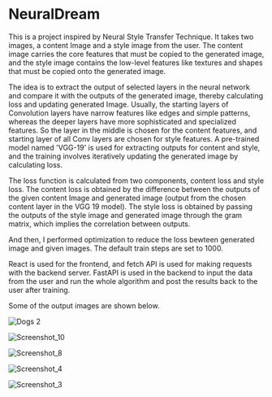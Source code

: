 # NeuralDream

This is a project inspired by Neural Style Transfer Technique. It takes two images, a content Image and a style image from the user. The content image carries the core features that must be copied to the generated image, and the style image contains the low-level features like textures and shapes that must be copied onto the generated image. 

The idea is to extract the output of selected layers in the neural network and compare it with the outputs of the generated image, thereby calculating loss and updating generated Image.
Usually, the starting layers of Convolution layers have narrow features like edges and simple patterns, whereas the deeper layers have more sophisticated and specialized features. So the layer in the middle is chosen for the content features, and starting layer of all Conv layers are chosen for style features.
A pre-trained model named 'VGG-19' is used for extracting outputs for content and style, and the training involves iteratively updating the generated image by calculating loss.

The loss function is calculated from two components, content loss and style loss. The content loss is obtained by the difference between the outputs of the given content Image and generated image (output from the chosen content layer in the VGG 19 model). 
The style loss is obtained by passing the outputs of the style image and generated image through the gram matrix, which implies the correlation between outputs.

And then, I performed optimization to reduce the loss bewteen generated image and given images. The default train steps are set to 1000.

React is used for the frontend, and fetch API is used for making requests with the backend server. FastAPI is used in the backend to input the data from the user and run the whole algorithm and post the results back to the user after training.

Some of the output images are shown below.

![Dogs 2](https://user-images.githubusercontent.com/93503629/205932993-eecb8ce5-d4aa-4ed9-9c96-cb7db7662930.png)

![Screenshot_10](https://user-images.githubusercontent.com/93503629/205933072-28c0719a-c61c-4419-bbbc-634389feb63a.jpg)

![Screenshot_8](https://user-images.githubusercontent.com/93503629/205933262-9534efe5-e686-4284-8e76-5cbd55a224ad.jpg)

![Screenshot_4](https://user-images.githubusercontent.com/93503629/205933122-a566bc68-ab98-4ecb-970c-328a8943c5fe.jpg)

![Screenshot_3](https://user-images.githubusercontent.com/93503629/205933144-b82c71c8-adba-4bfa-9c6f-e598b0bccae9.jpg)
